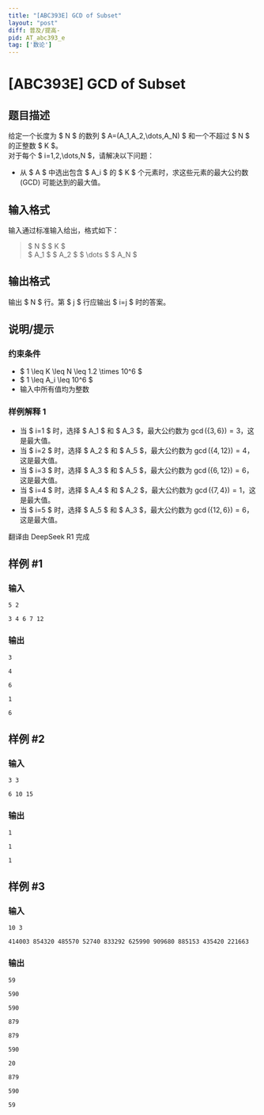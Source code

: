 ```yaml
---
title: "[ABC393E] GCD of Subset"
layout: "post"
diff: 普及/提高-
pid: AT_abc393_e
tag: ['数论']
---
```


# [ABC393E] GCD of Subset

## 题目描述

[problemUrl]: https://atcoder.jp/contests/abc393/tasks/abc393_e

给定一个长度为 $ N $ 的数列 $ A=(A_1,A_2,\dots,A_N) $ 和一个不超过 $ N $ 的正整数 $ K $。  
对于每个 $ i=1,2,\dots,N $，请解决以下问题：

- 从 $ A $ 中选出包含 $ A_i $ 的 $ K $ 个元素时，求这些元素的最大公约数 (GCD) 可能达到的最大值。

## 输入格式

输入通过标准输入给出，格式如下：

> $ N $ $ K $  
> $ A_1 $ $ A_2 $ $ \dots $ $ A_N $

## 输出格式

输出 $ N $ 行。第 $ j $ 行应输出 $ i=j $ 时的答案。

## 说明/提示

### 约束条件

- $ 1 \leq K \leq N \leq 1.2 \times 10^6 $
- $ 1 \leq A_i \leq 10^6 $
- 输入中所有值均为整数

### 样例解释 1

- 当 $ i=1 $ 时，选择 $ A_1 $ 和 $ A_3 $，最大公约数为 $\gcd(\{3, 6\}) = 3$，这是最大值。
- 当 $ i=2 $ 时，选择 $ A_2 $ 和 $ A_5 $，最大公约数为 $\gcd(\{4, 12\}) = 4$，这是最大值。
- 当 $ i=3 $ 时，选择 $ A_3 $ 和 $ A_5 $，最大公约数为 $\gcd(\{6, 12\}) = 6$，这是最大值。
- 当 $ i=4 $ 时，选择 $ A_4 $ 和 $ A_2 $，最大公约数为 $\gcd(\{7, 4\}) = 1$，这是最大值。
- 当 $ i=5 $ 时，选择 $ A_5 $ 和 $ A_3 $，最大公约数为 $\gcd(\{12, 6\}) = 6$，这是最大值。

翻译由 DeepSeek R1 完成

## 样例 #1

### 输入

```
5 2
3 4 6 7 12
```

### 输出

```
3
4
6
1
6
```

## 样例 #2

### 输入

```
3 3
6 10 15
```

### 输出

```
1
1
1
```

## 样例 #3

### 输入

```
10 3
414003 854320 485570 52740 833292 625990 909680 885153 435420 221663
```

### 输出

```
59
590
590
879
879
590
20
879
590
59
```

